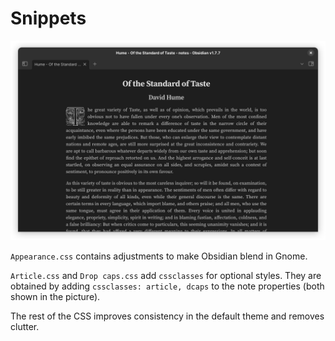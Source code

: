# Snippets

![screenshot](screenshot.png)

`Appearance.css` contains adjustments to make Obsidian blend in Gnome.

`Article.css` and `Drop caps.css` add `cssclasses` for optional styles. They are obtained by adding `cssclasses: article, dcaps` to the note properties (both shown in the picture).

The rest of the CSS improves consistency in the default theme and removes clutter.
